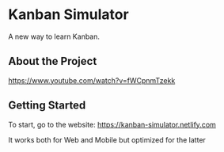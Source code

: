 # Kanban Simulator

A new way to learn Kanban.

## About the Project
https://www.youtube.com/watch?v=fWCpnmTzekk

## Getting Started

To start, go to the website: https://kanban-simulator.netlify.com

It works both for Web and Mobile but optimized for the latter

